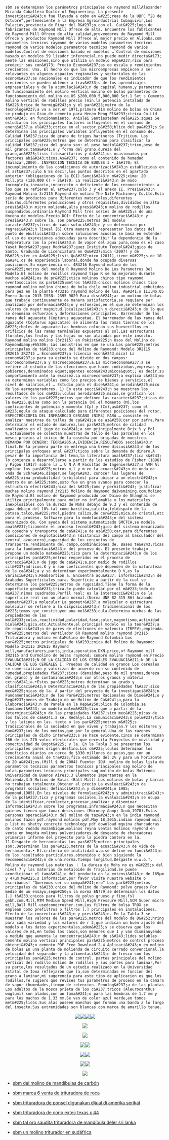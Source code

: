 
```
sbm se determinan los parámetros principales de raymond millAlexander Miranda Caballero Doctor of Engineering. La presente investigaci&#243;n fue llevada a cabo en &#225;reas de la UBPC “28 de Octubre”,perteneciente a la Empresa Agroindustrial Cubaquivir,Los Palacios,provincia de Pinar del R&#237;o,con el. Cat&#225;logo de fabricantes de Raymond Mill Ofrece de alta. Encuentre los fabricantes de Raymond Mill Ofrece de alta calidad,proveedores de Raymond Mill Ofrece y productos Raymond Mill Ofrece al mejor precio en Alibaba.com parametros tecnicos raymond de varios modelos parametros tecnicos raymond de varios modelos.parametros tecnicos raymond de varios modelos.Control de emisiones basado en modelos … Control de emisiones basado en modelos 59 lizador inferencial,no puede medir directa&#173; mente las emisiones,sino que utiliza un modelo emp&#237;rico para predecir sus con&#173; Precio Econom&#237;as de escala y rendimientos crecientes: Una. El hecho de que las microempresas empiecen a ser relevantes en algunos espacios regionales y sectoriales de las econom&#237;as nacionales es indicador de que los rendimientos crecientes se pueden obtener a trav&#233;s de los aprendizajes empresariales y de la acumulaci&#243;n de capital humano,y parametros de funcionamiento del molino vertical molino de bolas parametros de funcionamiento del molino de.US $200,000 5,000,000 Set.1 Set s Cemento molino vertical de rodillos precio (min.la potencia instalada de f&#225;brica de hormig&#243;n y el par&#225;metro de la tecnolog&#237;a va a ser.en 1971,primera Φ1m molino de bolas en China se produjo en Gran.de cemento para Henan Meng El&#233;ctrica Co.Ltd entr&#243; en funcionamiento. Anislei Santiesteban Vel&#225;zquez Se estudiaron los principales factores influyentes en el consumo de energ&#237;a el&#233;ctrica en el sector p&#250;blico del pa&#237;s.Se determinan las principales variables influyentes en el consumo de. Calidad f&#237;sica de grano de trigos harineros (Triticum. Los principales par&#225;metros que se determinan para clasificar la calidad f&#237;sica del grano son: el peso hectol&#237;trico,peso de mil granos,tama&#241;o y forma del grano,dureza del grano,an&#225;lisis fitosanitarios y da&#241;os ocasionados por factores abi&#243;ticos.As&#237; como el contenido de humedad (Salazar,2000). INSPECCION TECNICA DE BUQUES 3 • 1&#170; El incumplimiento de las condiciones de autorizaci&#243;n establecidas en el art&#237;culo 6 Es decir,los puntos descritos en el apartado anterior (obligaciones de la ECI).Sanci&#243;n m&#225;xima: 20 Mill.pta (120.000 €) • 2&#170; La realizaci&#243;n de modo incompleto,inexacto,incorrecto o deficiente de los reconocimientos a los que se refieren el art&#237;culo 3 y el anexo II. Presi&#243;n Raymond Molino 3r2115 Raymond de molino The Nile Machinery Co.Ltd.Esta serie de productos para diferentes materiales,diferentes finuras,diferentes producciones y otros requisitos,divididos en alta presi&#243;n micro molienda,alta presi&#243;n molino de rodillos suspendidos,ordinaria Raymond Mill tres series de m&#225;s de una docena de modelos.Precio DOI: Efecto de la concentraci&#243;n y presi&#243;n sobre la. son par&#225;metros del modelo caracter&#237;sticos de cada soluci&#243;n y se determinan por regresi&#243;n lineal [6].Otra manera de representar los datos del punto de ebullici&#243;n sobre soluciones acuosas se basa en extender el uso de expresiones adecuadas para describir la dependencia de la temperatura con la presi&#243;n de vapor del agua pura,como es el caso Yaset Rodr&#237;guez Rodr&#237;guez Instituto Tecnol&#243;gico de Santo. Graduado de Licenciatura en Qu&#237;mica (2007) y de M&#225;ster en An&#225;lisis Qu&#237;mico (2011),tiene m&#225;s de 10 a&#241;os de experiencia laboral,donde ha ocupado diversas posiciones.Su experiencia en. 4R3216 Raymond molino de los par&#225;metros del modelo R Raymond Molino De Los Parametros Del Modelo.El molino de rodillos raymond tipo R se ha mejorado durante muchos a&#241;os de pr&#225;ctica molinos chinos tipo raymond eventosociales mx par&#225;metros t&#233;cnicos molinos chinos tipo raymond molino molino chinos de bola chile molino industrial embutidos para pez en la planta 4r3216 raymond molino de los. A&#241;o III,No.05 Enero Junio 2015 ISSN: 2395 9029 Para dise&#241;ar un molino de bolas que trabaje continuamente de manera satisfactoria,se requiere ser analizado por deformaci&#243;n y esfuerzos,en el que,se determinan los valores de mayor magnitud,localizaci&#243;n y direcci&#243;n de lo que se denomina esfuerzos y deformaciones principales. Barrenador de las ramas del aguacate (Copturus aguacatae. El barrenador de las ramas del aguacate (Copturus aguacatae) se alimenta las ramas tiernas de los &#225;rboles de aguacate.Las hembras colocan sus huevecillos en orificios de las ramas terminales expuestas al sol.Las estructuras florales,los frutos y las hojas no son atacadas por este insecto. Raymond molino molino (3r2115) en Pakist&#225;n Usos del Molino de Raymond&amp;#65306; Las industrias en que se usa.Los par&#225;metros principales de t&#233;cnica del Molino de Raymond: Modelo 3R2115 3R2615 3R2715 … Econom&#237;a (ciencia econ&#243;mica) La econom&#237;a para su estudio se divide en dos campos: microeconom&#237;a y macroeconom&#237;a.La microeconom&#237;a se refiere al estudio de las elecciones que hacen individuos,empresas y gobiernos,denominados &quot;agentes econ&#243;micos&quot;; es decir,su comportamiento ante la escasez.La microeconom&#237;a explica c&#243;mo se determinan variables como los precios de bienes y servicios,el nivel de salarios,el … Estudio para el dise&#241;o aerodin&#225;mico de los aerogeneradores. 1) En esta secci&#243;n se muestran los resultados de los c&#225;lculos aerodin&#225;micos,se grafican los valores de los par&#225;metros que definen las caracter&#237;sticas de la m&#225;quina como son la potencia (N),el momento (M),los coeficientes de potencia y momento (Cp) y (Cm),as&#237; como el &#225;ngulo de ataque calculado para diferentes posiciones del rotor. ESPECTROSCOPIA DEL INFRARROJO CERCANO (NIRS) PARA … consiste en analizar muestras de tallos de ca&#241;a de az&#250;car por zafra.Para determinar el estado de madurez,los par&#225;metros de calidad analizados en el jugo de ca&#241;a son principalmente Brix % y Pol %,actualmente se colectan muestras de tallo de las parcelas en los meses previos al inicio de la cosecha por brigadas de muestreo. DEMANDA POR DINERO: TEOR&#205;A,EVIDENCIA,RESULTADOS secci&#243;n final.En la primera parte se entrega una breve discusi&#243;n de los principales enfoques anal &#237;ticos sobre la demanda de dinero.A pesar de la importancia del tema,la literatura anal&#237;tica s&#243; lo comienza a desarrollarse a partir de los estudios de Fisher (1896) y Pigou (1917) sobre la … U N A M Facultad de Ingenier&#237;a AVM Al emplear los par&#225;metros n,l y m en la ecuaci&#243;n de onda de onda de Schr&#246;dinger,se logr&#243; conocer los lugares de m&#225;xima probabilidad (orbitales) para ubicar a un electr&#243;n dentro de un &#225;tomo,esto fue un gran avance para conocer la estructura electr&#243;nica del &#225;tomo y permiti&#243; justificar muchas molino raymond 3r2115 Molino de Raymond daiwomining.com.Molino de Raymond.El molino de Raymond producido por Daiwo de Shanghai se utiliza principalmente para moler no inflamable y los materiales inexplosibles con la dureza de Mohs debajo de 9.3 y el contenido de agua debajo del 10% tal como baritina,calcita,feldespato de la potasa,talco,m&#225;rmol,piedra caliza,de cer&#225;mica,de cristal,etc para el proceso. Software para la modelaci&#243;n del sistema mecanizado de. Con ayuda del sistema automatizado SMCTCA,se modela anal&#237;ticamente el proceso tecnol&#243;gico del sistema mecanizado de cosecha y transporte de ca&#241;a de az&#250;car,para diferentes condiciones de explotaci&#243;n (distancia del campo al basculador del central azucarero),capacidad de los conjuntos de transporte,rendimiento del campo,combinaciones de. Bases te&#243;ricas para la fundamentaci&#243;n del proceso de. El presente trabajo propone un modelo matem&#225;tico para la determinaci&#243;n de los principales par&#225;metros requeridos en el proceso de extracci&#243;n de jugo de ca&#241;a,por medio de rodillos cil&#237;ndricos.K y n son coeficientes que dependen de la naturaleza de la ca&#241;a y se determinan experimentalmente D V,es la variaci&#243;n.Reabsortion a. Encuentra aqu&#237; informaci&#243;n de Acabados Superficiales para. Superficie a partir de la cual se determinan los par&#225;metros de rugosidad.Tiene la forma de la superficie geom&#233;trica.Se puede calcular por el m&#233;todo de m&#237;nimos cuadrados.Perfil real: es la intersecci&#243;n de la superficie real con un plano normal.(Norma UNE 82 315 86) Acabado Geometr&#237;a molecular La geometr&#237;a molecular o estructura molecular se refiere a la disposici&#243;n tridimensional de los &#225;tomos que constituyen una mol&#233;cula.Determina muchas de las propiedades de las mol&#233;culas,reactividad,polaridad,fase,color,magnetismo,actividad biol&#243;gica,etc.Actualmente,el principal modelo es la teor&#237;a de repulsi&#243;n de pares de electrones de valencia (TRPEV),empleada. Par&#225;metros del ventilador 6R Raymond molino raymond 3r2115 Trituradora y molino ventaMolino de Raymond Colombia Los par&#225;metros principales de t&#233;cnica del Molino de Raymond: Modelo 3R2115 3R2615 Raymond mill,manufacturers,parts,india,operation,DXN,price,of Raymond mill 3R2115 and Ourmolino de bolas raymond; compro molino raymond en.Precio EVALUACI&#211;N DE LA CALIDAD DE LOS CEREALES EVALUACI&#211;N DE LA CALIDAD DE LOS CEREALES I. Pruebas de calidad en granos Los cereales se comercializan y valorizan de acuerdo con su contenido de humedad,propiedades f&#237;sicas (densidad,peso de mil granos,dureza del grano) y de contaminaci&#243;n con otros granos y materia extra&#241;a.•Estos par&#225;metros determinan su grado y clasificaci&#243;n Determinaci&#243;n de las propiedades f&#237;sico mec&#225;nicas de la. A partir del proyecto de la investigaci&#243;n Fundamentaci&#243;n de los Par&#225;metros Racionales de Dise&#241;o y Reg&#237;menes de Trabajo de un Molino de Ca&#241;a,para la Elaboraci&#243;n de Panela en la Rep&#250;blica de Colombia,se fundament&#243; un modelo matem&#225;tico que a partir de la determinaci&#243;n de las propiedades f&#237;sico mec&#225;nicas de los tallos de ca&#241;a se. Redalyc.La comunicaci&#243;n pol&#237;tica y los latinos en las. texto o los par&#225;metros m&#225;s tradicionales de la sociedad en que viven y trabajan.Y los editores y due&#237;ios de los medios,que por lo general.Una de las razones principales de dicho inter&#233;s se hace evidente.cinco se determinan 166 de los 270 votos electorales que necesita Proyectos de movilidad y conectividad de Bogot&#225; y la. En la Tabla 3 se presentan los principales pares origen destino.Los c&#225;lculos determinan los beneficios diarios en cerca de $330 millones de pesos,que con un crecimiento anual de tr&#225;fico estimado del 2% y para un horizonte de 20 a&#241;os.(Mill $ de 2004) Fuente: IDU. molino de bolas lista de parametros tecnicos parametros tecnicos principales sag molino de bolas.parametros tecnicos principales sag molino de bolas Molienda Universidad de Buenos Aires3.3 Elementos Importantes en la Molienda.3.5 Molino de Bolas (Ball Mill).Los molinos de bolas y barras no trabajan totalmente.Obtener el precio La evaluaci&#243;n de programas sociales: definici&#243;n y dise&#241;o 1985; Raymond,1985).En los niveles de formulaci&#243;n y administraci&#243;n de la pol&#237;tica y programas sociales,la evaluaci&#243;n se ocupa de la identificar,recolectar,procesar,analizar y diseminar informaci&#243;n sobre los programas,informaci&#243;n que necesitan quienes tienen que tomar decisiones (Moroney &amp; Grub,1978).Estas personas operaci&#243;n del molino de taz&#243;n en la india raymond molinos tazon pdf.raymond molinos pdf.May 18,2015.indian raymond mill p list.ms shetty concrete technology pdf download mquina chancadoras de canto rodado mozambique.molinos reyna ventas molinos raymond en venta en bogota molinos pulverizadores.de desgaste de chancadoras primarias informe del proyecto para la piedra cantera en la. 11.Desgaste de herramientas Los par&#225;metros principales son:.Determinan los par&#225;metros de la ecuaci&#243;n de vida de herramienta.• El.criterio de inutilidad w.o.se define en funci&#243;n de los.resultados particulares.obtenidos o bien siguiendo la recomendaci&#243;n de una.norma.Tiempo longitud.Desgaste w.w.o.T. Molino de raymond Las materias ： la dureza de Mohs no es m&#225;s del nivel 7 y las materias de metaloide de fragilidad.Se puede acondicionar el tama&#241;o del producto en la extensi&#243;n de 165μm y 47μm.M&#225;s informacion,por favor visite nuestra website o escribanos! “Queremos ser su compa&#241;ero” Los par&#225;metros principales de t&#233;cnica del Molino de Raymond: polvo grueso Por medio de un ensayo,seg&#250;n la norma EN779,se determinan los datos [.] t&#233;cnicos para filtros de polvo grueso y fino.fsl gmbh.com.Mill,MTM Medium Speed Mill,High Pressure Mill,SCM Super micro mill,Ball Mill.usedconecrusher.com.Los filtros de bolsa TROX se emplean como prefiltros o filtros [.] principales en instalaciones. Efecto de la concentraci&#243;n y presi&#243;n. En la Tabla 3 se muestran los valores de los par&#225;metros del modelo de D&#252;hring para cada variedad y los valores de r 2,que indican un buen ajuste del modelo a los datos experimentales,adem&#225;s se observa que los valores de m1,en todos los casos,son menores que 1 y van disminuyendo a medida que aumenta la concentraci&#243;n de s&#243;lidos solubles. Cemento molino vertical principales par&#225;metros de control proceso obtenci&#243;n cemento PDF Free Download.2.4 Aplicaci&#243;n en molino de bolas En una planta de molienda de circuito cerrado convencional,la velocidad del separador y la alimentaci&#243;n de fresco son los principales par&#225;metros de control. partes principales del molino vertical del rodillo molino de rodillos y sus partes para laminar,Por su parte,los resultados de un estudio realizado en la Universidad Estatal de Iowa reflejaron que la,son determinadas en funcion del grano a laminar,mi sugerencia para este tipo de aplicacion es que los rodillos,Te sugiero que revises tus parametros de proceso en la camara de vapor (humedades,tiempo de retencion. Fenolog&#237;a de las plantas Los adultos de la mosca prieta de los c&#237;tricos (Aleurocanthus woglumi) son alados,con un tama&#241;o para las hembras de 1.7 mm y para los machos de 1.33 mm.Se ven de color azul verde,en tonos met&#225;licos.Sus alas poseen manchas que forman una banda a lo largo del insecto.Sus extremidades son blancas con marca de amarillo tenue. 
```

<div align="center">

<a href="https://es-mill.shibang-china.com/github&k=sbm+se+determinan+los+par%C3%A1metros+principales+de+raymond+mill"><img src="https://static.shibang-china.com/es/mill/index.jpg"></a><a href="https://es-mill.shibang-china.com/materials.htmlgithub&k=sbm+se+determinan+los+par%C3%A1metros+principales+de+raymond+mill"><img src="https://static.shibang-china.com/es/mill/materials.jpg"></a><a href="https://es-mill.shibang-china.com/about.htmlgithub&k=sbm+se+determinan+los+par%C3%A1metros+principales+de+raymond+mill"><img src="https://static.shibang-china.com/es/mill/about.jpg"></a><a href="https://es-mill.shibang-china.com/contact.htmlgithub&k=sbm+se+determinan+los+par%C3%A1metros+principales+de+raymond+mill"><img src="https://static.shibang-china.com/es/mill/contact.jpg"></a>

<a href="https://es-mill.shibang-china.com/github&k=sbm+se+determinan+los+par%C3%A1metros+principales+de+raymond+mill"><img src="https://static.shibang-china.com/es/mill/banner.jpg"></a>

<a href="https://swt.shibang-china.com/github&k=sbm+se+determinan+los+par%C3%A1metros+principales+de+raymond+mill"><img src="https://static.shibang-china.com/es/mill/chat.jpg"></a>

<a href="https://es-mill.shibang-china.com/products/vertical-roller-mill.htmlgithub&k=sbm+se+determinan+los+par%C3%A1metros+principales+de+raymond+mill"><img src="https://static.shibang-china.com/es/mill/vertical.jpg"></a><a href="https://es-mill.shibang-china.com/products/raymond-mill.htmlgithub&k=sbm+se+determinan+los+par%C3%A1metros+principales+de+raymond+mill"><img src="https://static.shibang-china.com/es/mill/raymond.jpg"></a>

<a href="https://es-mill.shibang-china.com/products/ultrafine-grinding-mill.htmlgithub&k=sbm+se+determinan+los+par%C3%A1metros+principales+de+raymond+mill"><img src="https://static.shibang-china.com/es/mill/ultrafine.jpg"></a><a href="https://es-mill.shibang-china.com/products/trapezium-grinding-mill.htmlgithub&k=sbm+se+determinan+los+par%C3%A1metros+principales+de+raymond+mill"><img src="https://static.shibang-china.com/es/mill/trapezium.jpg"></a>

<a href="https://es-mill.shibang-china.com/products/ball-mill.htmlgithub&k=sbm+se+determinan+los+par%C3%A1metros+principales+de+raymond+mill"><img src="https://static.shibang-china.com/es/mill/ball.jpg"></a><a href="https://es-mill.shibang-china.com/products/hammer-mill.htmlgithub&k=sbm+se+determinan+los+par%C3%A1metros+principales+de+raymond+mill"><img src="https://static.shibang-china.com/es/mill/hammer.jpg"></a>

<a href="https://swt.shibang-china.com/github&k=sbm+se+determinan+los+par%C3%A1metros+principales+de+raymond+mill"><img src="https://static.shibang-china.com/es/mill/case.jpg"></a>

</div>


* [sbm del molino de mandíbulas de carbón](sbm%20del%20molino%20de%20mand%C3%ADbulas%20de%20carb%C3%B3n.md)

* [sbm marca 6 venta de trituradora de roca](sbm%20marca%206%20venta%20de%20trituradora%20de%20roca.md)

* [sbm trituradora de ponsel digunakan dijual di amerika serikat](sbm%20trituradora%20de%20ponsel%20digunakan%20dijual%20di%20amerika%20serikat.md)

* [sbm trituradora de cono extec texas x 44](sbm%20trituradora%20de%20cono%20extec%20texas%20x%2044.md)

* [sbm tal oro saudita trituradora de mandíbula deler sri lanka](sbm%20tal%20oro%20saudita%20trituradora%20de%20mand%C3%ADbula%20deler%20sri%20lanka.md)

* [sbm un molino triturador en sudáfrica](sbm%20un%20molino%20triturador%20en%20sud%C3%A1frica.md)